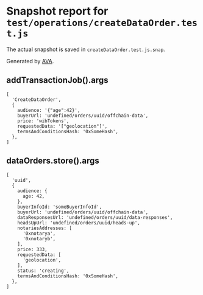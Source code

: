 # Snapshot report for `test/operations/createDataOrder.test.js`

The actual snapshot is saved in `createDataOrder.test.js.snap`.

Generated by [AVA](https://ava.li).

## addTransactionJob().args

    [
      'CreateDataOrder',
      {
        audience: '{"age":42}',
        buyerUrl: 'undefined/orders/uuid/offchain-data',
        price: 'wibTokens',
        requestedData: '["geolocation"]',
        termsAndConditionsHash: '0xSomeHash',
      },
    ]

## dataOrders.store().args

    [
      'uuid',
      {
        audience: {
          age: 42,
        },
        buyerInfoId: 'someBuyerInfoId',
        buyerUrl: 'undefined/orders/uuid/offchain-data',
        dataResponsesUrl: 'undefined/orders/uuid/data-responses',
        headsUpUrl: 'undefined/orders/uuid/heads-up',
        notariesAddresses: [
          '0xnotarya',
          '0xnotaryb',
        ],
        price: 333,
        requestedData: [
          'geolocation',
        ],
        status: 'creating',
        termsAndConditionsHash: '0xSomeHash',
      },
    ]
